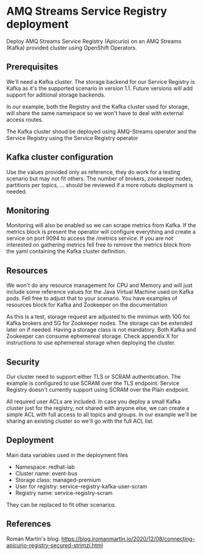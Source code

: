 # AMQ Streams Service Registry deployment 

Deploy AMQ Streams Service Registry (Apicurio) on an AMQ Streams (Kafka) provided cluster using OpenShift Operators. 

## Prerequisites
We'll need a Kafka cluster. The storage backend for our Service Registry  is Kafka as it's the supported scenario in version 1.1. Future versions will add support for aditional storage backends.

In our example, both the Registry and the Kafka cluster used for storage, will share the same namespace so we won't have to deal with external access routes.

The Kafka cluster shoud be deployed using AMQ-Streams operator and the Service Registry using the Service Registry operator

## Kafka cluster configuration
Use the values provided only as reference, they do work for a testing scenario but may not fit others. The number of brokers, zookeeper nodes, partitions per topics, ... should be reviewed if a more robuts deployment is needed.

## Monitoring
Monitoring will also be enabled so we can scrape metrics from Kafka. If the metrics block is present the operator will configure everything and create a service on port 9094 to access the /metrics service. 
If you are not interested on gathering metrics fell free to remove the metrics block from the yaml containing the Kafka cluster definition.

## Resources
We won't do any resource management for CPU and Memory and will just include some reference values for the Java Virtual Machine used on Kafka pods. Fell free to adjust that to your scenario. You have examples of resources block for Kafka and Zookeeper on the documentation

As this is a test, storage request are adjusted to the minimun with 10G for Kafka brokers and 5G for Zookeeper nodes. The storage can be extended later on if needed.
Having a storage class is not mandatory. Both Kafka and Zookeeper can consume ephemereal storage. Check appendix X for instructions to use ephemereal storage when deploying the cluster.

## Security
Our cluster need to support either TLS or SCRAM authentication. The example is configured to use SCRAM over the TLS endpoint.
Service Registry doesn't currently support using SCRAM over the Plain endpoint.

All required user ACLs are included. In case you deploy a small Kafka cluster just for the registry, not shared with anyone else, we can create a simple ACL with full access to all topics and groups. In our example we'll be sharing an existing cluster so we'll go with the full ACL list.


## Deployment

Main data variables used in the deployment files
- Namespace: redhat-lab
- Cluster name: event-bus
- Storage class: managed-premium
- User for registry: service-registry-kafka-user-scram
- Registry name: service-registry-scram

They can be replaced to fit other scenarios.


## References
Román Martin's blog: https://blog.jromanmartin.io/2020/12/08/connecting-apicurio-registry-secured-strimzi.html

